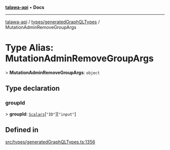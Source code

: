 [**talawa-api**](../../../README.md) • **Docs**

***

[talawa-api](../../../modules.md) / [types/generatedGraphQLTypes](../README.md) / MutationAdminRemoveGroupArgs

# Type Alias: MutationAdminRemoveGroupArgs

\> **MutationAdminRemoveGroupArgs**: `object`

## Type declaration

### groupId

\> **groupId**: [`Scalars`](Scalars.md)\[`"ID"`\]\[`"input"`\]

## Defined in

[src/types/generatedGraphQLTypes.ts:1356](https://github.com/PalisadoesFoundation/talawa-api/blob/60937520d7a29ccf883a9c6a7c2d186bae92a81b/src/types/generatedGraphQLTypes.ts#L1356)
